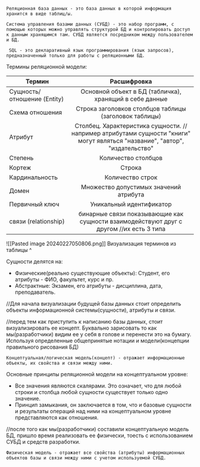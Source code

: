 
	Реляционная база данных - это база данных в которой информация хранится в виде таблиц/ы.

	Система управления базами данных (СУБД) - это набор программ, с помощью которых можно управлять структурой БД и контролировать доступ к данным хранящимся там. СУБД является посредником между пользователем и БД.

	 SQL - это декларативный язык программирования (язык запросов), предназначенный только для работы с реляционными БД.


Термины реляционной модели:

| Термин                      |                                                         Расшифровка                                                         |
| --------------------------- | :-------------------------------------------------------------------------------------------------------------------------: |
| Сущность/отношение (Entity) |                                   Основной объект в БД (табличка), хранящий в себе данные                                   |
| Схема отношения             |                                   Строка заголовков столбцов таблицы (заголовок таблицы)                                    |
| Атрибут                     | Столбец. Характеристика сущности. //например атрибутами сущности "книги" могут являться "название", "автор", "издательство" |
| Степень                     |                                                     Количество столбцов                                                     |
| Кортеж                      |                                                           Строка                                                            |
| Кардинальность              |                                                      Количество строк                                                       |
| Домен                       |                                           Множество допустимых значений атрибута                                            |
| Первичный ключ              |                                                  Уникальный идентификатор                                                   |
| связи (relationship)        |                   бинарные связи показывающие как сущности взаимодействуют друг с другом //их есть 3 типа                   |
![[Pasted image 20240227050806.png]]
Визуализация терминов из таблицы ^

Сущности делятся на:
- Физические(реально существующие объекты): Студент, его атрибуты - ФИО, факультет, курс и пр.
- Абстрактные: Экзамен, его атрибуты - дисциплина, дата, преподаватель.

//Для начала визуализации будущей базы данных стоит определить объекты информационной системы(сущности), атрибуты и связи.

//перед тем как приступить к написанию базы данных, стоит визуализировать ее концепт. Буквально зарисовать то как мы(разработчики) видим ее у себя в голове и перенести это на бумагу. Используя определенные общепринятые нотации и модели(концепции правильного рисования БД)

	Концептуальная/логическая модель(концепт) - отражает информационные объекты, их свойства и связи между ними.

Основные принципы реляционной модели на концептуальном уровне:
- Все значения являются скалярами. Это означает, что для любой строки и столбца любой сущности существует только одно значение.
- Принцип замыкания, он заключается в том, что и базовые сущности и результаты операций над ними на концептуальном уровне представляются как отношения.

//после того как мы(разработчики) составили концептуальную модель БД, пришло время реализовать ее физически, тоесть с использованием СУБД и средств разработки.

	Физическая модель - отражает все свойства (атрибуты) информационных объектов базы и связи между ними с учетом используемой СУБД.

